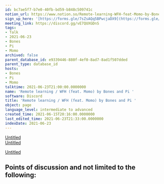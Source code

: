 ```yaml
---
id: bc7ae5f7-b7e0-40fb-bd59-b848c509741c
notion_url: https://www.notion.so/Remote-learning-WFH-feat-Momo-by-Bones-and-Pi-bc7ae5f7b7e040fbbd59b848c509741c
sign_up_here: '[https://forms.gle/7sZsAQq5BPwcjaDX9](https://forms.gle/7sZsAQq5BPwcjaDX9)'
meeting_link: https://discord.gg/vE7QUXGDnS
tags:
- Talk
- 2021-06-23
- Bones
- Pi
- Momo
archived: false
parent_database_id: e9339446-880f-4ef0-8ad7-8ad1f507dded
parent_type: database_id
hosts:
- Bones
- Pi
- Momo
talktime: 2021-06-23T21:00:00.0000000
name: 'Remote learning / WFH (feat. Momo) by Bones and Pi '
software: Discord
title: 'Remote learning / WFH (feat. Momo) by Bones and Pi '
object: page
language_level: intermediate to advanced
created_time: 2021-06-15T20:16:00.0000000
last_edited_time: 2021-06-23T21:33:00.0000000
indexDate: 2021-06-23
---
```


[Untitled](https://www.notion.so/23f0f26c7f1547c0b08477c0c6f1f461)   
[Untitled](https://www.notion.so/482e61b02b9c4456b2b4fe86bb7544c6)   

[Untitled](https://www.notion.so/60226399bd024bf4bf588586f8013a21)   
## Points of discussion and not limited to the following:

   
   
   
   

   


